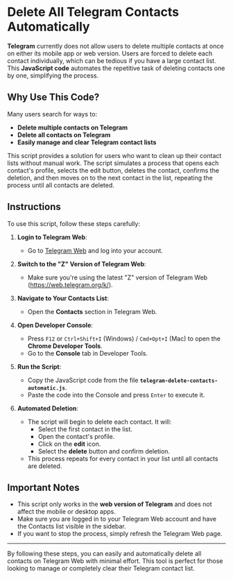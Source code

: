 # Delete All Telegram Contacts Automatically

**Telegram** currently does not allow users to delete multiple contacts at once on either its mobile app or web version. Users are forced to delete each contact individually, which can be tedious if you have a large contact list. This **JavaScript code** automates the repetitive task of deleting contacts one by one, simplifying the process.

## Why Use This Code?

Many users search for ways to:
- **Delete multiple contacts on Telegram**
- **Delete all contacts on Telegram**
- **Easily manage and clear Telegram contact lists**

This script provides a solution for users who want to clean up their contact lists without manual work. The script simulates a process that opens each contact's profile, selects the edit button, deletes the contact, confirms the deletion, and then moves on to the next contact in the list, repeating the process until all contacts are deleted.

## Instructions

To use this script, follow these steps carefully:

1. **Login to Telegram Web**:
   - Go to [Telegram Web](https://web.telegram.org) and log into your account.

2. **Switch to the "Z" Version of Telegram Web**:
   - Make sure you're using the latest "Z" version of Telegram Web (https://web.telegram.org/k/).

3. **Navigate to Your Contacts List**:
   - Open the **Contacts** section in Telegram Web.

4. **Open Developer Console**:
   - Press `F12` or `Ctrl+Shift+I` (Windows) / `Cmd+Opt+I` (Mac) to open the **Chrome Developer Tools**.
   - Go to the **Console** tab in Developer Tools.

5. **Run the Script**:
   - Copy the JavaScript code from the file **`telegram-delete-contacts-automatic.js`**.
   - Paste the code into the Console and press `Enter` to execute it.

6. **Automated Deletion**:
   - The script will begin to delete each contact. It will:
     - Select the first contact in the list.
     - Open the contact's profile.
     - Click on the **edit** icon.
     - Select the **delete** button and confirm deletion.
   - This process repeats for every contact in your list until all contacts are deleted.

## Important Notes

- This script only works in the **web version of Telegram** and does not affect the mobile or desktop apps.
- Make sure you are logged in to your Telegram Web account and have the Contacts list visible in the sidebar.
- If you want to stop the process, simply refresh the Telegram Web page.

---

By following these steps, you can easily and automatically delete all contacts on Telegram Web with minimal effort. This tool is perfect for those looking to manage or completely clear their Telegram contact list.
